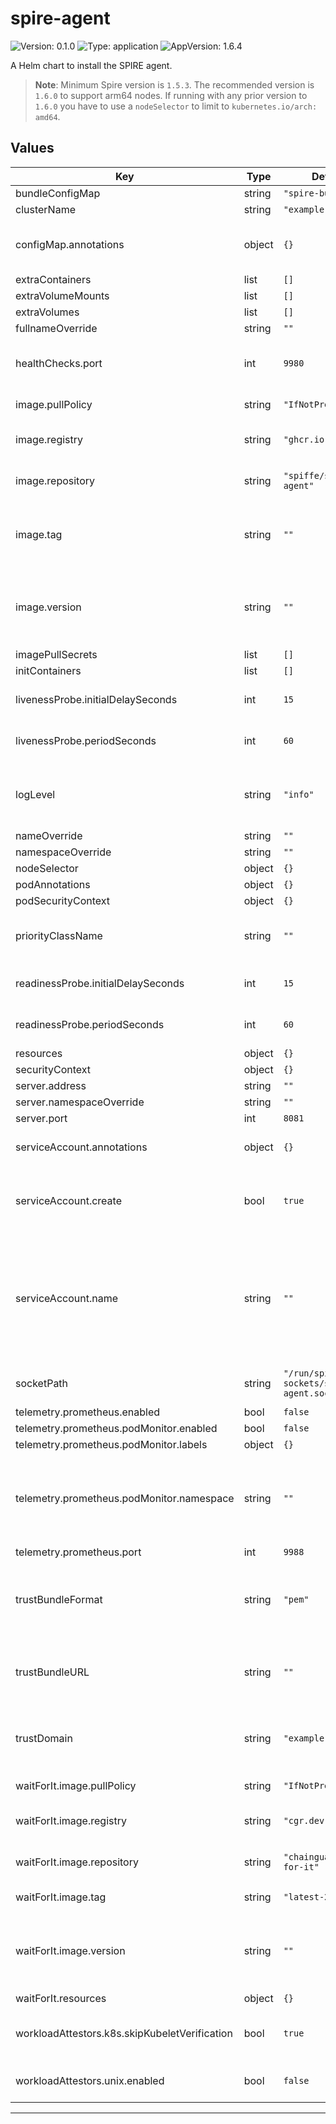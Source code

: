 # spire-agent

<!-- This README.md is generated. Please edit README.md.gotmpl -->

![Version: 0.1.0](https://img.shields.io/badge/Version-0.1.0-informational?style=flat-square) ![Type: application](https://img.shields.io/badge/Type-application-informational?style=flat-square) ![AppVersion: 1.6.4](https://img.shields.io/badge/AppVersion-1.6.4-informational?style=flat-square)

A Helm chart to install the SPIRE agent.

> **Note**: Minimum Spire version is `1.5.3`.
> The recommended version is `1.6.0` to support arm64 nodes. If running with any
> prior version to `1.6.0` you have to use a `nodeSelector` to limit to `kubernetes.io/arch: amd64`.

## Values

| Key | Type | Default | Description |
|-----|------|---------|-------------|
| bundleConfigMap | string | `"spire-bundle"` |  |
| clusterName | string | `"example-cluster"` |  |
| configMap.annotations | object | `{}` | Annotations to add to the SPIRE Agent ConfigMap |
| extraContainers | list | `[]` |  |
| extraVolumeMounts | list | `[]` |  |
| extraVolumes | list | `[]` |  |
| fullnameOverride | string | `""` |  |
| healthChecks.port | int | `9980` | override the host port used for health checking |
| image.pullPolicy | string | `"IfNotPresent"` | The image pull policy |
| image.registry | string | `"ghcr.io"` | The OCI registry to pull the image from |
| image.repository | string | `"spiffe/spire-agent"` | The repository within the registry |
| image.tag | string | `""` | Overrides the image tag whose default is the chart appVersion. |
| image.version | string | `""` | This value is deprecated in favor of tag. (Will be removed in a future release) |
| imagePullSecrets | list | `[]` |  |
| initContainers | list | `[]` |  |
| livenessProbe.initialDelaySeconds | int | `15` | Initial delay seconds for livenessProbe |
| livenessProbe.periodSeconds | int | `60` | Period seconds for livenessProbe |
| logLevel | string | `"info"` | The log level, valid values are "debug", "info", "warn", and "error" |
| nameOverride | string | `""` |  |
| namespaceOverride | string | `""` |  |
| nodeSelector | object | `{}` |  |
| podAnnotations | object | `{}` |  |
| podSecurityContext | object | `{}` |  |
| priorityClassName | string | `""` | Priority class assigned to daemonset pods |
| readinessProbe.initialDelaySeconds | int | `15` | Initial delay seconds for readinessProbe |
| readinessProbe.periodSeconds | int | `60` | Period seconds for readinessProbe |
| resources | object | `{}` |  |
| securityContext | object | `{}` |  |
| server.address | string | `""` |  |
| server.namespaceOverride | string | `""` |  |
| server.port | int | `8081` |  |
| serviceAccount.annotations | object | `{}` | Annotations to add to the service account |
| serviceAccount.create | bool | `true` | Specifies whether a service account should be created |
| serviceAccount.name | string | `""` | The name of the service account to use. If not set and create is true, a name is generated using the fullname template |
| socketPath | string | `"/run/spire/agent-sockets/spire-agent.sock"` | The unix socket path to the spire-agent |
| telemetry.prometheus.enabled | bool | `false` |  |
| telemetry.prometheus.podMonitor.enabled | bool | `false` |  |
| telemetry.prometheus.podMonitor.labels | object | `{}` |  |
| telemetry.prometheus.podMonitor.namespace | string | `""` | Override where to install the podMonitor, if not set will use the same namespace as the spire-agent |
| telemetry.prometheus.port | int | `9988` |  |
| trustBundleFormat | string | `"pem"` | If using trustBundleURL, what format is the url. Choices are "pem" and "spiffe" |
| trustBundleURL | string | `""` | If set, obtain trust bundle from url instead of Kubernetes ConfigMap |
| trustDomain | string | `"example.org"` | The trust domain to be used for the SPIFFE identifiers |
| waitForIt.image.pullPolicy | string | `"IfNotPresent"` | The image pull policy |
| waitForIt.image.registry | string | `"cgr.dev"` | The OCI registry to pull the image from |
| waitForIt.image.repository | string | `"chainguard/wait-for-it"` | The repository within the registry |
| waitForIt.image.tag | string | `"latest-20230517"` | Overrides the image tag |
| waitForIt.image.version | string | `""` | This value is deprecated in favor of tag. (Will be removed in a future release) |
| waitForIt.resources | object | `{}` |  |
| workloadAttestors.k8s.skipKubeletVerification | bool | `true` | If true, kubelet certificate verification is skipped |
| workloadAttestors.unix.enabled | bool | `false` | enables the Unix workload attestor |

----------------------------------------------
